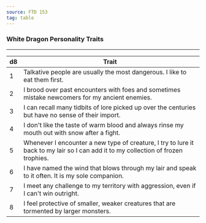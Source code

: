 ```yaml
---
source: FTD 153
tag: table
---
```


### White Dragon Personality Traits
---
|d8|Trait|
|----|------------|
|1|Talkative people are usually the most dangerous. I like to eat them first.|
|2|I brood over past encounters with foes and sometimes mistake newcomers for my ancient enemies.|
|3|I can recall many tidbits of lore picked up over the centuries but have no sense of their import.|
|4|I don't like the taste of warm blood and always rinse my mouth out with snow after a fight.|
|5|Whenever I encounter a new type of creature, I try to lure it back to my lair so I can add it to my collection of frozen trophies.|
|6|I have named the wind that blows through my lair and speak to it often. It is my sole companion.|
|7|I meet any challenge to my territory with aggression, even if I can't win outright.|
|8|I feel protective of smaller, weaker creatures that are tormented by larger monsters.|
